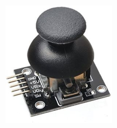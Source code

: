 ![Image](https://github.com/els187/github-slideshow/blob/meara-branch/_posts/flick_it.jpg?raw=true)
